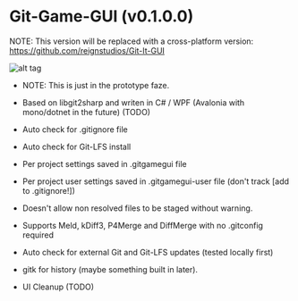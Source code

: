 # Git-Game-GUI (v0.1.0.0)

NOTE: This version will be replaced with a cross-platform version: https://github.com/reignstudios/Git-It-GUI

![alt tag](http://reign-studios-services.com/GitGameGUI/ScreenShots/ScreenShot.png)


- NOTE: This is just in the prototype faze.

- Based on libgit2sharp and writen in C# / WPF (Avalonia with mono/dotnet in the future) (TODO)

- Auto check for .gitignore file

- Auto check for Git-LFS install

- Per project settings saved in .gitgamegui file

- Per project user settings saved in .gitgamegui-user file (don't track [add to .gitignore!])

- Doesn't allow non resolved files to be staged without warning.

- Supports Meld, kDiff3, P4Merge and DiffMerge with no .gitconfig required

- Auto check for external Git and Git-LFS updates (tested locally first)

- gitk for history (maybe something built in later).

- UI Cleanup (TODO)
